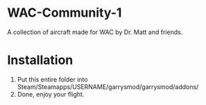 WAC-Community-1
===============

A collection of aircraft made for WAC by Dr. Matt and friends.

Installation
===============
1. Put this entire folder into Steam/Steamapps/USERNAME/garrysmod/garrysmod/addons/
2. Done, enjoy your flight.